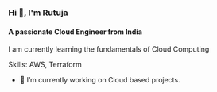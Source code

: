 
### Hi 👋, I'm Rutuja
#### A passionate Cloud Engineer from India


I am currently learning the fundamentals of Cloud Computing

Skills: AWS, Terraform

- 🔭 I’m currently working on Cloud based projects. 








<!--
**RutujaPol/RutujaPol** is a ✨ _special_ ✨ repository because its `README.md` (this file) appears on your GitHub profile.

Here are some ideas to get you started:

- 🔭 I’m currently working on ...
- 🌱 I’m currently learning ...
- 👯 I’m looking to collaborate on ...
- 🤔 I’m looking for help with ...
- 💬 Ask me about ...
- 📫 How to reach me: ...
- 😄 Pronouns: ...
- ⚡ Fun fact: ...
-->
